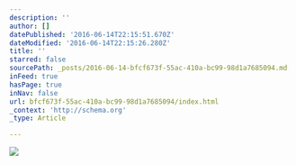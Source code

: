 ```yaml
---
description: ''
author: []
datePublished: '2016-06-14T22:15:51.670Z'
dateModified: '2016-06-14T22:15:26.280Z'
title: ''
starred: false
sourcePath: _posts/2016-06-14-bfcf673f-55ac-410a-bc99-98d1a7685094.md
inFeed: true
hasPage: true
inNav: false
url: bfcf673f-55ac-410a-bc99-98d1a7685094/index.html
_context: 'http://schema.org'
_type: Article

---
```

![](https://the-grid-user-content.s3-us-west-2.amazonaws.com/31256085-c5b3-417a-b114-4a0c77e14656.jpg)